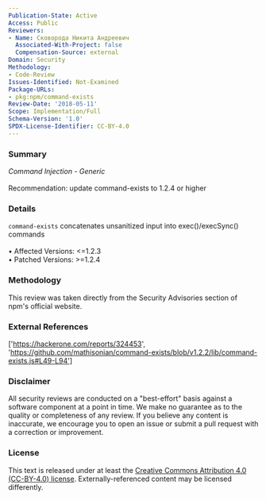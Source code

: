 ```yaml
---
Publication-State: Active
Access: Public
Reviewers:
- Name: Сковорода Никита Андреевич
  Associated-With-Project: false
  Compensation-Source: external
Domain: Security
Methodology:
- Code-Review
Issues-Identified: Not-Examined
Package-URLs:
- pkg:npm/command-exists
Review-Date: '2018-05-11'
Scope: Implementation/Full
Schema-Version: '1.0'
SPDX-License-Identifier: CC-BY-4.0
---
```

### Summary
*Command Injection - Generic*<br><br>Recommendation: update command-exists to 1.2.4 or higher
### Details
`command-exists` concatenates unsanitized input into exec()/execSync() commands
<br><br>• Affected Versions: <=1.2.3
<br>• Patched Versions: >=1.2.4
### Methodology
This review was taken directly from the Security Advisories section of npm's official website.
### External References
['https://hackerone.com/reports/324453', 'https://github.com/mathisonian/command-exists/blob/v1.2.2/lib/command-exists.js#L49-L94']
### Disclaimer
All security reviews are conducted on a "best-effort" basis against a software component at a point in time. We make no guarantee as to the quality or completeness of any review. If you believe any content is inaccurate, we encourage you to open an issue or submit a pull request with a correction or improvement.
### License
This text is released under at least the [Creative Commons Attribution 4.0 (CC-BY-4.0) license](https://creativecommons.org/licenses/by/4.0/legalcode.txt). Externally-referenced content may be licensed differently.
